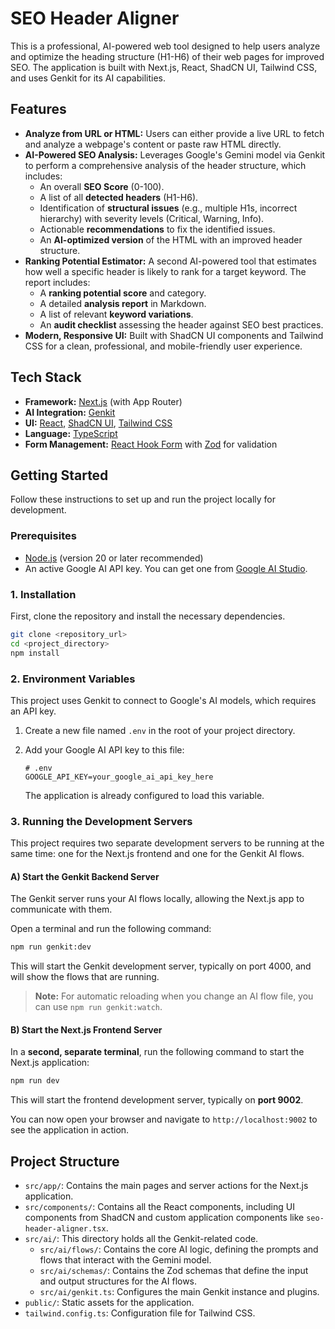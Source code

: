 # SEO Header Aligner

This is a professional, AI-powered web tool designed to help users analyze and optimize the heading structure (H1-H6) of their web pages for improved SEO. The application is built with Next.js, React, ShadCN UI, Tailwind CSS, and uses Genkit for its AI capabilities.

## Features

-   **Analyze from URL or HTML:** Users can either provide a live URL to fetch and analyze a webpage's content or paste raw HTML directly.
-   **AI-Powered SEO Analysis:** Leverages Google's Gemini model via Genkit to perform a comprehensive analysis of the header structure, which includes:
    -   An overall **SEO Score** (0-100).
    -   A list of all **detected headers** (H1-H6).
    -   Identification of **structural issues** (e.g., multiple H1s, incorrect hierarchy) with severity levels (Critical, Warning, Info).
    -   Actionable **recommendations** to fix the identified issues.
    -   An **AI-optimized version** of the HTML with an improved header structure.
-   **Ranking Potential Estimator:** A second AI-powered tool that estimates how well a specific header is likely to rank for a target keyword. The report includes:
    -   A **ranking potential score** and category.
    -   A detailed **analysis report** in Markdown.
    -   A list of relevant **keyword variations**.
    -   An **audit checklist** assessing the header against SEO best practices.
-   **Modern, Responsive UI:** Built with ShadCN UI components and Tailwind CSS for a clean, professional, and mobile-friendly user experience.

## Tech Stack

-   **Framework:** [Next.js](https://nextjs.org/) (with App Router)
-   **AI Integration:** [Genkit](https://firebase.google.com/docs/genkit)
-   **UI:** [React](https://react.dev/), [ShadCN UI](https://ui.shadcn.com/), [Tailwind CSS](https://tailwindcss.com/)
-   **Language:** [TypeScript](https://www.typescriptlang.org/)
-   **Form Management:** [React Hook Form](https://react-hook-form.com/) with [Zod](https://zod.dev/) for validation

## Getting Started

Follow these instructions to set up and run the project locally for development.

### Prerequisites

-   [Node.js](https://nodejs.org/en) (version 20 or later recommended)
-   An active Google AI API key. You can get one from [Google AI Studio](https://aistudio.google.com/app/apikey).

### 1. Installation

First, clone the repository and install the necessary dependencies.

```bash
git clone <repository_url>
cd <project_directory>
npm install
```

### 2. Environment Variables

This project uses Genkit to connect to Google's AI models, which requires an API key.

1.  Create a new file named `.env` in the root of your project directory.
2.  Add your Google AI API key to this file:

    ```env
    # .env
    GOOGLE_API_KEY=your_google_ai_api_key_here
    ```

    The application is already configured to load this variable.

### 3. Running the Development Servers

This project requires two separate development servers to be running at the same time: one for the Next.js frontend and one for the Genkit AI flows.

#### A) Start the Genkit Backend Server

The Genkit server runs your AI flows locally, allowing the Next.js app to communicate with them.

Open a terminal and run the following command:

```bash
npm run genkit:dev
```

This will start the Genkit development server, typically on port 4000, and will show the flows that are running.

> **Note:** For automatic reloading when you change an AI flow file, you can use `npm run genkit:watch`.

#### B) Start the Next.js Frontend Server

In a **second, separate terminal**, run the following command to start the Next.js application:

```bash
npm run dev
```

This will start the frontend development server, typically on **port 9002**.

You can now open your browser and navigate to `http://localhost:9002` to see the application in action.

## Project Structure

-   `src/app/`: Contains the main pages and server actions for the Next.js application.
-   `src/components/`: Contains all the React components, including UI components from ShadCN and custom application components like `seo-header-aligner.tsx`.
-   `src/ai/`: This directory holds all the Genkit-related code.
    -   `src/ai/flows/`: Contains the core AI logic, defining the prompts and flows that interact with the Gemini model.
    -   `src/ai/schemas/`: Contains the Zod schemas that define the input and output structures for the AI flows.
    -   `src/ai/genkit.ts`: Configures the main Genkit instance and plugins.
-   `public/`: Static assets for the application.
-   `tailwind.config.ts`: Configuration file for Tailwind CSS.
